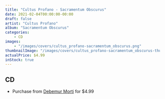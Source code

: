 ```yaml
---
title: "Cultus Profano - Sacramentum Obscurus"
date: 2021-02-04T00:00:00-00:00
draft: false
artist: "Cultus Profano"
album: "Sacramentum Obscurus"
categories:
    - CD
images:
    - "/images/covers/cultus_profano-sacramentum_obscurus.png"
thumbnailImage: "/images/covers/cultus_profano-sacramentum_obscurus-thumb.png"
actualPrice: $4.99
inStock: true
---
```


## CD
* Purchase from [Debemur Morti](https://debemurmorti.aisamerch.com/item/72252) for $4.99
